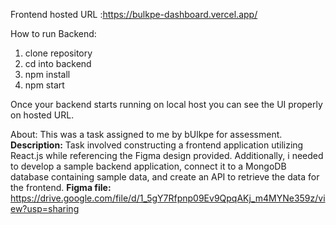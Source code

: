 Frontend hosted URL :https://bulkpe-dashboard.vercel.app/


How to run Backend:
1) clone repository
2) cd into backend
3) npm install
4) npm start

Once your backend starts running on local host you can see the UI properly on hosted URL.

About: This was a task assigned to me by bUlkpe for assessment.
**Description:**
Task involved constructing a frontend application utilizing React.js while referencing the Figma design provided. Additionally, i needed to develop a sample backend application, connect it to a MongoDB database containing sample data, and create an API to retrieve the data for the frontend.
**Figma file:**
https://drive.google.com/file/d/1_5gY7Rfpnp09Ev9QpqAKj_m4MYNe359z/view?usp=sharing

